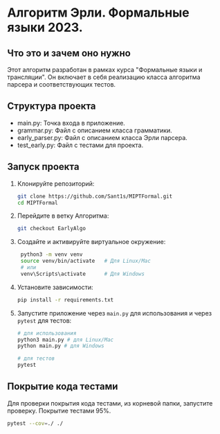 # Алгоритм Эрли. Формальные языки 2023.
## Что это и зачем оно нужно

Этот алгоритм разработан в рамках курса "Формальные языки и трансляции". Он включает в себя реализацию класса алгоритма парсера и соответствующих тестов.

## Структура проекта

- main.py: Точка входа в приложение.
- grammar.py: Файл с описанием класса грамматики.
- early_parser.py: Файл с описанием класса Эрли парсера.
- test_early.py: Файл с тестами для проекта.

## Запуск проекта

1. Клонируйте репозиторий:
   ``` bash
   git clone https://github.com/Sant1s/MIPTFormal.git
   cd MIPTFormal
   ```
2. Перейдите в ветку Алгоритма:
   ``` bash
   git checkout EarlyAlgo 
   ```
3. Создайте и активируйте виртуальное окружение:
   ``` bash
    python3 -m venv venv
    source venv/bin/activate   # Для Linux/Mac
    # или
    venv\Scripts\activate      # Для Windows
   ```
4. Установите зависимости:
   ``` bash
   pip install -r requirements.txt
   ```
5. Запустите приложение через `main.py` для использования и через `pytest` для тестов:
   ``` bash
   # для использования
   python3 main.py # для Linux/Mac
   python main.py # для Windows
   
   # для тестов
   pytest
   ```
## Покрытие кода тестами
Для проверки покрытия кода тестами, из корневой папки, запустите проверку. Покрытие тестами 95%.
``` bash
pytest --cov=./ ./
```
